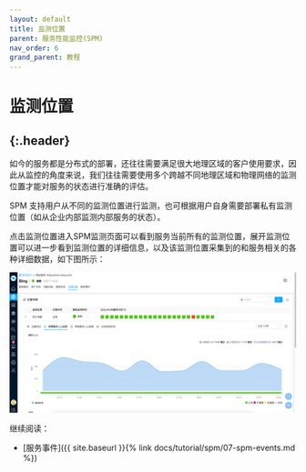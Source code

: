 ```yaml
---
layout: default
title: 监测位置
parent: 服务性能监控(SPM)
nav_order: 6
grand_parent: 教程
---
```

# 监测位置
{:.header}
---

如今的服务都是分布式的部署，还往往需要满足很大地理区域的客户使用要求，因此从监控的角度来说，我们往往需要使用多个跨越不同地理区域和物理网络的监测位置才能对服务的状态进行准确的评估。

SPM 支持用户从不同的监测位置进行监测，也可根据用户自身需要部署私有监测位置（如从企业内部监测内部服务的状态）。

点击监测位置进入SPM监测页面可以看到服务当前所有的监测位置，展开监测位置可以进一步看到监测位置的详细信息，以及该监测位置采集到的和服务相关的各种详细数据，如下图所示：

![spm-locs.png](/assets/images/tutorial/spm/spm-locs.png)

继续阅读：
* [服务事件]({{ site.baseurl }}{% link docs/tutorial/spm/07-spm-events.md %})